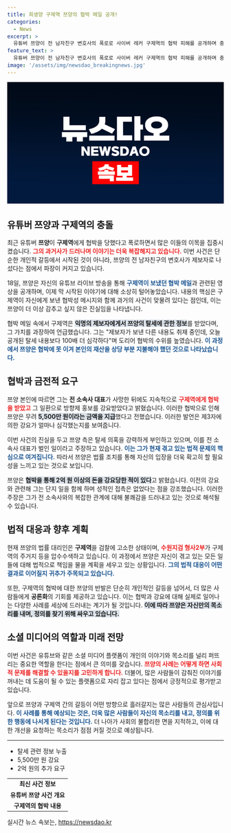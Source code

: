 ```yaml
---
title: 희생양 구제역 쯔양의 협박 메일 공개!
categories:
  - News
excerpt: >
  유튜버 쯔양이 전 남자친구 변호사의 폭로로 사이버 레커 구제역의 협박 피해를 공개하며 충격적인 과거사를 털어놓았습니다. 탈세 의혹과 함께 전 소속사와의 갈등도 수면 위로 드러났습니다. 
feature_text: >
  유튜버 쯔양이 전 남자친구 변호사의 폭로로 사이버 레커 구제역의 협박 피해를 공개하며 충격적인 과거사를 털어놓았습니다. 탈세 의혹과 함께 전 소속사와의 갈등도 수면 위로 드러났습니다. 
image: '/assets/img/newsdao_breakingnews.jpg'
---
```


<p><img src="/assets/img/newsdao_breakingnews.jpg" alt="pcversion 속보" /></p>

<h2 data-ke-size="size26">유튜버 쯔양과 구제역의 충돌</h2>

<p data-ke-size="size16">
최근 유튜버 <b>쯔양</b>이 <b>구제역</b>에게 협박을 당했다고 폭로하면서 많은 이들의 이목을 집중시켰습니다. <b><span style="color: #ee2323;">그의 과거사가 드러나며 이야기는 더욱 복잡해지고 있습니다.</span></b> 이번 사건은 단순한 개인적 갈등에서 시작된 것이 아니라, 쯔양의 전 남자친구의 변호사가 제보자로 나섰다는 점에서 파장이 커지고 있습니다.
</p>

<p data-ke-size="size16">
18일, 쯔양은 자신의 유튜브 라이브 방송을 통해 <b><span style="color: #1a5490;">구제역이 보냈던 협박 메일</span></b>과 관련된 영상을 공개하며, 이제 막 시작된 이야기에 대해 소상히 털어놓았습니다. 내용의 핵심은 구제역이 자신에게 보낸 협박성 메시지와 함께 과거의 사건이 맞물려 있다는 점인데, 이는 쯔양이 더 이상 감추고 싶지 않은 진실임을 나타냅니다. 
</p>

<p data-ke-size="size16">
협박 메일 속에서 구제역은 <b><span style="background-color: #21538527;">익명의 제보자에게서 쯔양의 탈세에 관한 정보</span></b>를 받았다며, 그 가치를 과장하여 언급했습니다. 그는 "제보자가 보낸 다른 내용도 취재 중인데, 오늘 공개된 탈세 내용보다 100배 더 심각하다"며 도리어 협박의 수위를 높였습니다. <b><span style="color: #1a5490;">이 과정에서 쯔양은 협박에 못 이겨 본인의 재산을 상당 부분 지불해야 했던 것으로 나타났습니다.</span></b>
</p>

<h2 data-ke-size="size26">협박과 금전적 요구</h2>

<p data-ke-size="size16">
쯔양 본인에 따르면 그는 <b>전 소속사 대표</b>가 사망한 뒤에도 지속적으로 <b><span style="color: #ee2323;">구제역에게 협박을 받았고</span></b> 그 일환으로 방향제 홍보를 강요받았다고 밝혔습니다. 이러한 협박으로 인해 쯔양은 무려 <b><span style="background-color: #21538527;">5,500만 원이라는 금액을 지급</span></b>했다고 전했습니다. 이러한 발언은 제3자에 의한 강요가 얼마나 심각했는지를 보여줍니다.
</p>

<p data-ke-size="size16">
이번 사건의 진실을 두고 쯔양 측은 탈세 의혹을 강력하게 부인하고 있으며, 이를 전 소속사 대표가 벌인 일이라고 주장하고 있습니다. <b><span style="color: #1a5490;">이는 그가 현재 겪고 있는 법적 문제의 핵심으로 여겨집니다.</span></b> 따라서 쯔양은 법률 조치를 통해 자신의 입장을 더욱 확고히 할 필요성을 느끼고 있는 것으로 보입니다.
</p>

<p data-ke-size="size16">
쯔양은 <b><span style="background-color: #21538527;">협박을 통해 2억 원 이상의 돈을 강요당한 적이 있다</span></b>고 밝혔습니다. 이전의 강요와 관련해 그는 단지 일을 함께 하며 성적인 접촉은 없었다는 점을 강조했습니다. 이러한 주장은 그가 전 소속사와의 복잡한 관계에 대해 불쾌감을 드러내고 있는 것으로 해석될 수 있습니다.
</p>

<h2 data-ke-size="size26">법적 대응과 향후 계획</h2>

<p data-ke-size="size16">
현재 쯔양의 법률 대리인은 <b>구제역</b>을 검찰에 고소한 상태이며, <b><span style="color: #ee2323;">수원지검 형사2부</span></b>가 구제역의 주거지 등을 압수수색하고 있습니다. 이 과정에서 쯔양은 자신이 겪고 있는 모든 일들에 대해 법적으로 책임을 물을 계획을 세우고 있는 상황입니다. <b><span style="color: #1a5490;">그의 법적 대응이 어떤 결과로 이어질지 귀추가 주목되고 있습니다.</span></b>
</p>

<p data-ke-size="size16">
또한, 구제역의 협박에 대한 쯔양의 반발은 단순히 개인적인 갈등을 넘어서, 더 많은 사람들에게 <b>공론화</b>의 기회를 제공하고 있습니다. 이는 협박과 강요에 대해 실제로 일어나는 다양한 사례를 세상에 드러내는 계기가 될 것입니다. <b><span style="background-color: #21538527;">이에 따라 쯔양은 자신만의 목소리를 내며, 정의를 찾기 위해 싸우고 있습니다.</span></b>
</p>

<h2 data-ke-size="size26">소셜 미디어의 역할과 미래 전망</h2>

<p data-ke-size="size16">
이번 사건은 유튜브와 같은 소셜 미디어 플랫폼이 개인의 이야기와 목소리를 널리 퍼뜨리는 중요한 역할을 한다는 점에서 큰 의미를 갖습니다. <b><span style="color: #ee2323;">쯔양의 사례는 어떻게 하면 사회적 문제를 해결할 수 있을지를 고민하게 합니다.</span></b> 더불어, 많은 사람들이 감춰진 이야기를 꺼내는 데 도움이 될 수 있는 플랫폼으로 자리 잡고 있다는 점에서 긍정적으로 평가받고 있습니다.
</p>

<p data-ke-size="size16">
앞으로 쯔양과 구제역 간의 갈등이 어떤 방향으로 흘러갈지는 많은 사람들의 관심사입니다. <b><span style="color: #1a5490;">이 사례를 통해 예상되는 것은, 더욱 많은 사람들이 자신의 목소리를 내고, 정의를 위한 행동에 나서게 된다는 것입니다.</span></b> 더 나아가 사회의 불합리한 면을 지적하고, 이에 대한 개선을 요청하는 목소리가 점점 커질 것으로 예상됩니다.
</p>

<p data-ke-size="size16"></p>

<hr>

<table style="width: 100%;">
<tr>
<td style="text-align: center; height: 17px;"><b>최신 사건 정보</b></td>
</tr>
<tr>
<td style="text-align: center; height: 17px;"><b>유튜버 쯔양 사건 개요</b></td>
</tr>
<tr>
<td style="text-align: center; height: 17px;"><b>구제역의 협박 내용</b></td>
</tr>
<ul>
<li>탈세 관련 정보 누출</li>
<li>5,500만 원 강요</li>
<li>2억 원의 추가 요구</li>
</ul>
</table>

<p data-ke-size="size16"></p>
실시간 뉴스 속보는, <a href="https://newsdao.kr" rel="dofollow">https://newsdao.kr</a>



